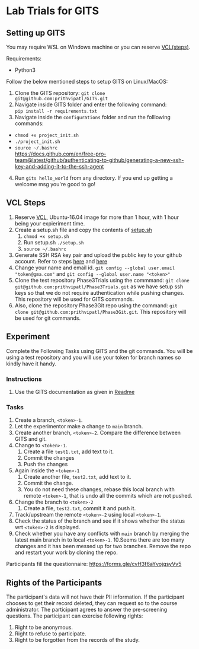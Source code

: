 # Lab Trials for GITS

## Setting up GITS

You may require WSL on Windows machine or you can reserve [VCL(steps)](#vcl-steps).

Requirements:

- Python3

Follow the below mentioned steps to setup GITS on Linux/MacOS:

1. Clone the GITS repository: `git clone git@github.com:prithvipatl/GITS.git`
2. Navigate inside GITS folder and enter the following command: <br/> `pip install -r requirements.txt` <br/>
3. Navigate inside the `configurations` folder and run the folllowing commands: <br/> 
- `chmod +x project_init.sh` <br/> 
- `./project_init.sh` <br/> 
- `source ~/.bashrc` <br/>https://docs.github.com/en/free-pro-team@latest/github/authenticating-to-github/generating-a-new-ssh-key-and-adding-it-to-the-ssh-agent
4. Run `gits hello_world` from any directory. If you end up getting a welcome msg you're good to go!

## VCL Steps

1. Reserve [VCL](https://vcl.ncsu.edu/), Ubuntu-16.04 image for more than 1 hour, with 1 hour being your expieriment time.
2. Create a setup.sh file and copy the contents of [setup.sh](./setup.sh)
   1. `chmod +x setup.sh`
   2. Run setup.sh `./setup.sh`
   3. `source ~/.bashrc`
3. Generate SSH RSA key pair and upload the public key to your github account. Refer to steps [here](https://docs.github.com/en/free-pro-team@latest/github/authenticating-to-github/generating-a-new-ssh-key-and-adding-it-to-the-ssh-agent) and [here](https://docs.github.com/en/free-pro-team@latest/github/authenticating-to-github/adding-a-new-ssh-key-to-your-github-account)
4. Change your name and email id. `git config --global user.email "token@gma.com"` and `git config --global user.name "<token>"`
5. Clone the test repository Phase3Trials using the commmand: `git clone git@github.com:prithvipatl/Phase3Trials.git` as we have setup ssh keys so that we do not require authentication while pushing changes. This repository will be used for GITS commands.
6. Also, clone the repository Phase3Git repo using the command: `git clone git@github.com:prithvipatl/Phase3Git.git`. This repository will be used for git commands.

## Experiment

Complete the Following Tasks using GITS and the git commands. You will be using a test repository and you will use your token for branch names so kindly have it handy.

### Instructions

1. Use the GITS documentation as given in [Readme](./README.md#supported-functionality)

### Tasks

1. Create a branch, `<token>-1`.
2. Let the experimentor make a change to `main` branch.
3. Create another branch, `<token>-2`. Compare the difference between GITS and git.
4. Change to `<token>-1`.
   1. Create a file `test1.txt`, add text to it.
   2. Commit the changes
   3. Push the changes
5. Again inside the `<token>-1`
   1. Create another file, `test2.txt`, add text to it.
   2. Commit the change.
   3. You do not need these changes, rebase this local branch with remote `<token>-1`, that is undo all the commits which are not pushed.
6. Change the branch to `<token>-2`
   1. Create a file, `test2.txt`, commit it and push it.
7. Track/upstream the remote `<token>-2` using local `<token>-1`.
8. Check the status of the branch and see if it shows whether the status wrt `<token>-2` is displayed.
9. Check whether you have any conflicts with `main` branch by merging the latest main branch in to local `<token>-1`.
10.Seems there are too many changes and it has been messed up for two branches. Remove the repo and restart your work by cloning the repo. 

Participants fill the questionnaire: https://forms.gle/cvH3f6aYvojgsyVv5

## Rights of the Participants

The participant's data will not have their PII information.
If the participant chooses to get their record deleted, they can request so to the course administrator.
The participant agrees to answer the pre-screening questions.
The participant can exercise following rights:

1. Right to be anonymous.
2. Right to refuse to participate.
3. Right to be forgotten from the records of the study.
